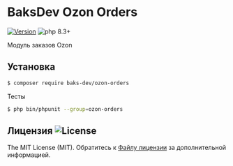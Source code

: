 # BaksDev Ozon Orders

[![Version](https://img.shields.io/badge/version-7.1.0-blue)](https://github.com/baks-dev/ozon-orders/releases)
![php 8.3+](https://img.shields.io/badge/php-min%208.3-red.svg)

Модуль заказов Ozon

## Установка

``` bash
$ composer require baks-dev/ozon-orders
```

Тесты

``` bash
$ php bin/phpunit --group=ozon-orders
```


## Лицензия ![License](https://img.shields.io/badge/MIT-green)

The MIT License (MIT). Обратитесь к [Файлу лицензии](LICENSE.md) за дополнительной информацией.
